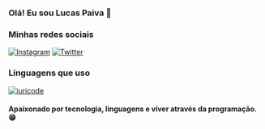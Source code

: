 ### Olá! Eu sou Lucas Paiva 👋

### Minhas redes sociais

[![Instagram](https://img.shields.io/badge/Instagram-E4405F?style=for-the-badge&logo=instagram&logoColor=white)](https://instagram.com/lucas.paiva01/)
[![Twitter](https://img.shields.io/badge/Twitter-1DA1F2?style=for-the-badge&logo=twitter&logoColor=white)](https://x.com/lucass845584)

### Linguagens que uso

[![iuricode](https://github-readme-stats.vercel.app/api/top-langs/?username=lucasdpsa01&layout=compact)](https://github.com/lucasdpsa01/)

#### Apaixonado por tecnologia, linguagens e viver através da programação. 😁
